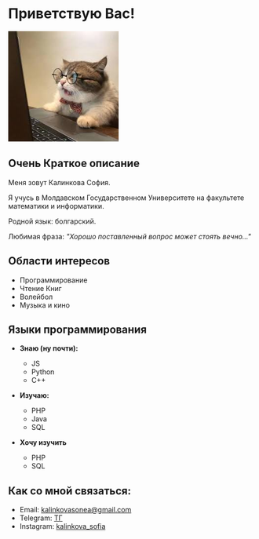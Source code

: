 # Приветствую Вас!

![image](images/cat.jpg)

## Очень Краткое описание

Меня зовут Калинкова София.

Я учусь в Молдавском Государственном Университете на факультете математики и информатики.

Родной язык: болгарский.

Любимая фраза: *"Хорошо поставленный вопрос может стоять вечно..."*

## Области интересов

  - Программирование
  - Чтение Книг
  - Волейбол
  - Музыка и кино 

## Языки программирования

- **Знаю (ну почти):**
  - JS
  - Python
  - C++

- **Изучаю:**

  - PHP
  - Java
  - SQL

- **Хочу изучить**

  - PHP
  - SQL

## Как со мной связаться:

  - Email: kalinkovasonea@gmail.com
  - Telegram: [ТГ](https://t.me/sonimooo)
  - Instagram: [kalinkova_sofia](https://www.instagram.com/kalinkova_sofia/)

